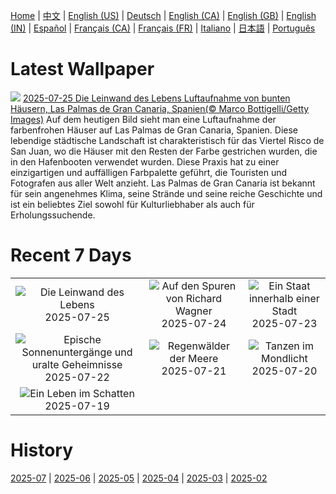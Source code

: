 [Home](../README.md) | [中文](zh-CN.md) | [English (US)](en-US.md) | [Deutsch](de-DE.md) | [English (CA)](en-CA.md) | [English (GB)](en-GB.md) | [English (IN)](en-IN.md) | [Español](es-ES.md) | [Français (CA)](fr-CA.md) | [Français (FR)](fr-FR.md) | [Italiano](it-IT.md) | [日本語](ja-JP.md) | [Português](pt-BR.md)

# Latest Wallpaper
![](https://www.bing.com/th?id=OHR.LasPalmas_DE-DE5219971738_UHD.jpg)
[2025-07-25 Die Leinwand des Lebens Luftaufnahme von bunten Häusern, Las Palmas de Gran Canaria, Spanien(© Marco Bottigelli/Getty Images)](https://www.bing.com/th?id=OHR.LasPalmas_DE-DE5219971738_UHD.jpg)
Auf dem heutigen Bild sieht man eine Luftaufnahme der farbenfrohen Häuser auf Las Palmas de Gran Canaria, Spanien. Diese lebendige städtische Landschaft ist charakteristisch für das Viertel Risco de San Juan, wo die Häuser mit den Resten der Farbe gestrichen wurden, die in den Hafenbooten verwendet wurden. Diese Praxis hat zu einer einzigartigen und auffälligen Farbpalette geführt, die Touristen und Fotografen aus aller Welt anzieht. Las Palmas de Gran Canaria ist bekannt für sein angenehmes Klima, seine Strände und seine reiche Geschichte und ist ein beliebtes Ziel sowohl für Kulturliebhaber als auch für Erholungssuchende.

# Recent 7 Days
|  |  |  |
|:---:|:---:|:---:|
| ![](https://www.bing.com/th?id=OHR.LasPalmas_DE-DE5219971738_400x240.jpg "Die Leinwand des Lebens") 2025-07-25 | ![](https://www.bing.com/th?id=OHR.BayreuthTheatre_DE-DE1209418300_400x240.jpg "Auf den Spuren von Richard Wagner") 2025-07-24 | ![](https://www.bing.com/th?id=OHR.VaticanCity_DE-DE5887283665_400x240.jpg "Ein Staat innerhalb einer Stadt") 2025-07-23 |
| ![](https://www.bing.com/th?id=OHR.BadlandsSunset_DE-DE6485321128_400x240.jpg "Epische Sonnenuntergänge und uralte Geheimnisse") 2025-07-22 | ![](https://www.bing.com/th?id=OHR.AcroporaReef_DE-DE6392050074_400x240.jpg "Regenwälder der Meere") 2025-07-21 | ![](https://www.bing.com/th?id=OHR.BigMoon_DE-DE6584424311_400x240.jpg "Tanzen im Mondlicht") 2025-07-20 |
| ![](https://www.bing.com/th?id=OHR.MothWeek_DE-DE7350997027_400x240.jpg "Ein Leben im Schatten") 2025-07-19 |  |  |

# History
[2025-07](../archives/wallpaper/de-DE/w_2025_07.md) | [2025-06](../archives/wallpaper/de-DE/w_2025_06.md) | [2025-05](../archives/wallpaper/de-DE/w_2025_05.md) | [2025-04](../archives/wallpaper/de-DE/w_2025_04.md) | [2025-03](../archives/wallpaper/de-DE/w_2025_03.md) | [2025-02](../archives/wallpaper/de-DE/w_2025_02.md)
